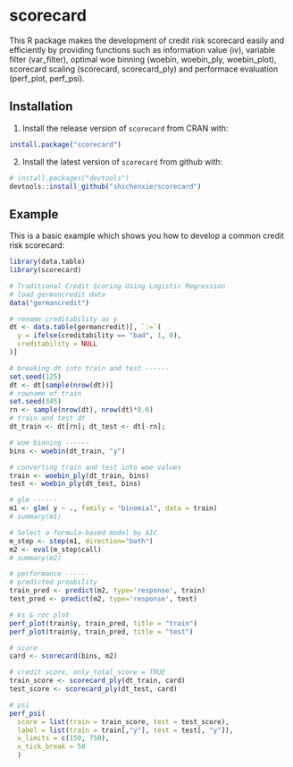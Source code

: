 # scorecard

This R package makes the development of credit risk scorecard easily and efficiently by providing functions such as information value (iv), variable filter (var_filter), optimal woe binning (woebin, woebin_ply, woebin_plot), scorecard scaling (scorecard, scorecard_ply) and performace evaluation (perf_plot, perf_psi).

## Installation

1. Install the release version of `scorecard` from CRAN with:
``` r
install.package("scorecard")
```

2. Install the latest version of `scorecard` from github with:
``` r
# install.packages("devtools")
devtools::install_github("shichenxie/scorecard")
```

## Example

This is a basic example which shows you how to develop a common credit risk scorecard:

``` r
library(data.table)
library(scorecard)

# Traditional Credit Scoring Using Logistic Regression
# load germancredit data
data("germancredit")

# rename creditability as y
dt <- data.table(germancredit)[, `:=`(
  y = ifelse(creditability == "bad", 1, 0),
  creditability = NULL
)]

# breaking dt into train and test ------
set.seed(125)
dt <- dt[sample(nrow(dt))]
# rowname of train
set.seed(345)
rn <- sample(nrow(dt), nrow(dt)*0.6)
# train and test dt
dt_train <- dt[rn]; dt_test <- dt[-rn];

# woe binning ------
bins <- woebin(dt_train, "y")

# converting train and test into woe values
train <- woebin_ply(dt_train, bins)
test <- woebin_ply(dt_test, bins)

# glm ------
m1 <- glm( y ~ ., family = "binomial", data = train)
# summary(m1)

# Select a formula-based model by AIC
m_step <- step(m1, direction="both")
m2 <- eval(m_step$call)
# summary(m2)

# performance ------
# predicted proability
train_pred <- predict(m2, type='response', train)
test_pred <- predict(m2, type='response', test)

# ks & roc plot
perf_plot(train$y, train_pred, title = "train")
perf_plot(train$y, train_pred, title = "test")

# score
card <- scorecard(bins, m2)

# credit score, only_total_score = TRUE
train_score <- scorecard_ply(dt_train, card)
test_score <- scorecard_ply(dt_test, card)

# psi
perf_psi(
  score = list(train = train_score, test = test_score),
  label = list(train = train[,"y"], test = test[, "y"]),
  x_limits = c(150, 750),
  x_tick_break = 50
  )

```
